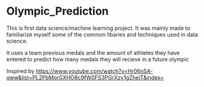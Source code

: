 # Olympic_Prediction

This is first data science/machine learning project. It was mainly made to familiarize myself some of the common libaries and techniques used in data science.

It uses a team previous medals and the amount of athletes they have entered to predict how many medals they will recieve in a future olympic 

Inspired by https://www.youtube.com/watch?v=Hr06nSA-qww&list=PL2PbMorGXHO8c9fW0FS3PGrXzy1gZheiT&index=

